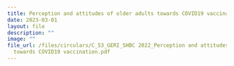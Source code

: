 ```yaml
---
title: Perception and attitudes of older adults towards COVID19 vaccination
date: 2023-03-01
layout: file
description: ""
image: ""
file_url: /files/circulars/C_53_GERI_SHBC 2022_Perception and attitudes of older adults
  towards COVID19 vaccination.pdf
---
```

